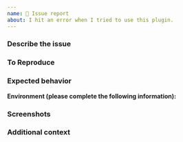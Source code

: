 ```yaml
---
name: 🐛 Issue report
about: I hit an error when I tried to use this plugin.
---
```


### Describe the issue
<!--
  A clear and concise description of what the issue is.

  For example - I'm trying to complete a payment via Apple Pay but my app crashes after processing it with Passcode. I have everything well configured (Merchant ID, capabilities... I also have supported cards in my Wallet) but looks like I'm missing something. 
  
  Here is the log:
  ```
  // paste your error log here
  ```
-->

### To Reproduce
<!--
  Steps to reproduce the issue.

  For example - 
  1. Initialize the SDK
  2. Initialize Apple Pay
  3. call `await InAppPayments.requestApplePayNonce(..)` and use a valid credit card to pay

  Here the piece of code that reproduce the issue.
  ```dart
    // Paste your code here
  ```
-->

### Expected behavior
<!--
  A clear and concise description of what you expected to happen.

  For example - The Apple Pay finish and return me the valid token.
-->


**Environment (please complete the following information):**
<!--
  - platform: [e.g. iOS or Android]
  - OS and version: [e.g. iOS8.1]
  - dev environment: [e.g. MacOS or Windows]
  - In-App Payments Plugin version: [e.g. 1.1.1]

  In addition: Run `flutter doctor -v` in your terminal and copy the results here.
-->

### Screenshots
<!-- If applicable, add screenshots to help explain your problem. -->

### Additional context
<!-- Add any other context about the problem here. -->

